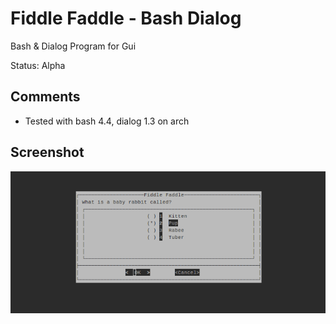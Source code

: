 # Fiddle Faddle - Bash Dialog

Bash & Dialog Program for Gui

Status: Alpha

## Comments

- Tested with bash 4.4, dialog 1.3 on arch

## Screenshot

![Fiddle Faddle Bash Dialog](screenshot.png?raw=true "Fiddle Faddle Bash Dialog")